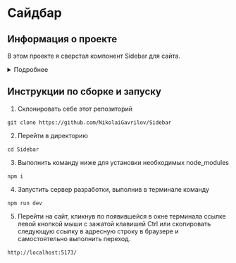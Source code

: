 # Сайдбар

## Информация о проекте

В этом проекте я сверстал компонент Sidebar для сайта. 

<details>
<summary>Подробнее</summary>

Сайдбар может сворачиваться и разворачиваться. Есть эффекты hover и active, анимации, сопровождающие появление сайдбара и его переход из одного состояния в другое.

![Сайдбар в развернутом и свернутом виде](src/assets/design.png)

В проекте использовались React, sass, font-awesome, classnames.

</details>

## Инструкции по сборке и запуску

1. Склонировать себе этот репозиторий

```
git clone https://github.com/NikolaiGavrilov/Sidebar
```

2. Перейти в директорию

```
cd Sidebar
```

3. Выполнить команду ниже для установки необходимых node_modules

```
npm i
```

4. Запустить сервер разработки, выполнив в терминале команду

```
npm run dev
```

5. Перейти на сайт, кликнув по появившейся в окне терминала ссылке левой кнопкой
   мыши с зажатой клавишей Ctrl или скопировать следующую ссылку в адресную
   строку в браузере и самостоятельно выполнить переход.

```
http://localhost:5173/
```
